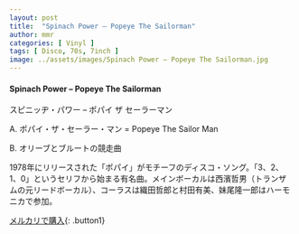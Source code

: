 ```yaml
---
layout: post
title:  "Spinach Power – Popeye The Sailorman"
author: mmr
categories: [ Vinyl ]
tags: [ Disco, 70s, 7inch ]
image: ../assets/images/Spinach Power – Popeye The Sailorman.jpg
---
```


#### Spinach Power – Popeye The Sailorman

スピニッヂ・パワー – ポパイ ザ セーラーマン

A. ポパイ・ザ・セーラー・マン = Popeye The Sailor Man

B. オリーブとブルートの競走曲

1978年にリリースされた「ポパイ」がモチーフのディスコ・ソング。「3、2、1、0」というセリフから始まる有名曲。メインボーカルは西濱哲男（トランザムの元リードボーカル）、コーラスは織田哲郎と村田有美、妹尾隆一郎はハーモニカで参加。

[メルカリで購入](https://jp.mercari.com/item/m15350069400){: .button1}

